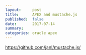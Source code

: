 ```yaml
---
layout:     post
title:      APEX and mustache.js
published:  false
date:       2017-07-14 
summary:    
categories: oracle apex
---
```


https://github.com/janl/mustache.js/

